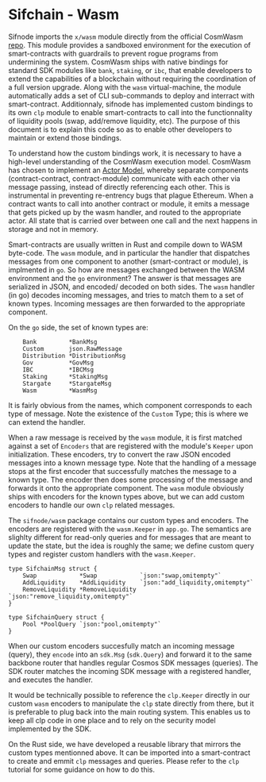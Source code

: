 # Sifchain - Wasm 

Sifnode imports the `x/wasm` module directly from the official CosmWasm 
[repo](https://github.com/CosmWasm/wasmd/tree/master/x/wasm). This module 
provides a sandboxed environment for the execution of smart-contracts with 
guardrails to prevent rogue programs from undermining the system. CosmWasm ships
with native bindings for standard SDK modules like `bank`, `staking`, or `ibc`, 
that enable developers to extend the capabilities of a blockchain without 
requiring the coordination of a full version upgrade. Along with the `wasm` 
virtual-machine, the module automatically adds a set of CLI sub-commands to 
deploy and interract with smart-contract. Additionnaly, sifnode has implemented
custom bindings to its own `clp` module to enable smart-contracts to call into
the functionnality of liquidity pools (swap, add/remove liquidity, etc). The
purpose of this document is to explain this code so as to enable other 
developers to maintain or extend those bindings. 

To understand how the custom bindings work, it is necessary to have a high-level
understanding of the CosmWasm execution model. CosmWasm has chosen to implement
an [Actor Model](https://docs.cosmwasm.com/docs/1.0/architecture/actor/), 
whereby separate components (contract-contract, contract-module) communicate 
with each other via message passing, instead of directly referencing each other.
This is instrumental in preventing re-entrency bugs that plague Ethereum. When a
contract wants to call into another contract or module, it emits a message that 
gets picked up by the wasm handler, and routed to the appropriate actor. All 
state that is carried over between one call and the next happens in storage and 
not in memory.

Smart-contracts are usually written in Rust and compile down to WASM byte-code.
The `wasm` module, and in particular the handler that dispatches messages from
one component to another (smart-contract or module), is implmented in `go`.
So how are messages exchanged between the WASM environment and the `go` 
environment? The answer is that messages are serialized in JSON, and encoded/
decoded on both sides. The `wasm` handler (in go) decodes incoming messages, and
tries to match them to a set of known types. Incoming messages are then 
forwarded to the appropriate component. 

On the `go` side, the set of known types are: 
```
	Bank         *BankMsg         
	Custom       json.RawMessage  
	Distribution *DistributionMsg 
	Gov          *GovMsg          
	IBC          *IBCMsg          
	Staking      *StakingMsg      
	Stargate     *StargateMsg     
	Wasm         *WasmMsg         
```
It is fairly obvious from the names, which component corresponds to each type of
message. Note the existence of the `Custom` Type; this is where we can extend 
the handler. 

When a raw message is received by the `wasm` module, it is first matched against
a set of `Encoders` that are registered with the module's `Keeper` upon 
initialization. These encoders, try to convert the raw JSON encoded messages 
into a known message type. Note that the handling of a message stops at the 
first encoder that successfully matches the message to a known type. The encoder
then does some processing of the message and forwards it onto the appropriate 
component. The `wasm` module obviously ships with encoders for the known types 
above, but we can add custom encoders to handle our own `clp` related messages.

The `sifnode/wasm` package contains our custom types and encoders. The encoders
are registered with the `wasm.Keeper` in `app.go`. The semantics are slighlty 
different for read-only queries and for messages that are meant to update the 
state, but the idea is roughly the same; we define custom query types and 
register custom handlers with the `wasm.Keeper`.

```
type SifchainMsg struct {
	Swap            *Swap            `json:"swap,omitempty"`
	AddLiquidity    *AddLiquidity    `json:"add_liquidity,omitempty"`
	RemoveLiquidity *RemoveLiquidity `json:"remove_liquidity,omitempty"`
}
```

```
type SifchainQuery struct {
	Pool *PoolQuery `json:"pool,omitempty"`
}
```

When our custom encoders succesfully match an incoming message (query), they 
`encode` into an `sdk.Msg` (`sdk.Query`) and forward it to the same backbone 
router that handles regular Cosmos SDK messages (queries). The SDK router 
matches the incoming SDK message with a registered handler, and executes the 
handler. 

It would be technically possible to reference the `clp.Keeper` directly in our 
custom `wasm` encoders to manipulate the `clp` state directly from there, but
it is preferable to plug back into the main routing system. This enables us to
keep all clp code in one place and to rely on the security model implemented by
the SDK. 

On the Rust side, we have developed a reusable library that mirrors the custom
types mentionned above. It can be imported into a smart-contract to create and
emmit `clp` messages and queries. Please refer to the `clp` tutorial for some
guidance on how to do this.
